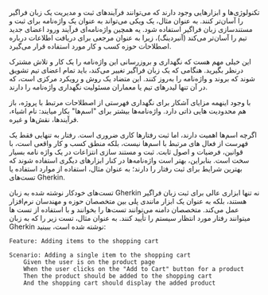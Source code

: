 تکنولوژی‌ها و ابزارهایی وجود دارند که می‌توانند فرآیندهای ثبت و مدیریت یک زبان فراگیر را آسان‌تر کنند. به عنوان مثال، یک ویکی می‌تواند به عنوان یک واژه‌نامه برای ثبت و مستندسازی زبان فراگیر استفاده شود. یه همچین واژه‌نامه‌ای فرآیند ورود اعضای جدید تیم را آسان‌تر می‌کند (آنبردینگ)، زیرا به عنوان مرجعی برای دریافت اطلاعات درباره اصطلاحات حوزه کسب و کار مورد استفاده قرار می‌گیرد.

این خیلی مهم هست که نگهداری و بروزرسانی این واژه‌نامه را یک کار و تلاش مشترک درنظر بگیرید. هنگامی که یک زبان فراگیر تغییر می‌کند، باید تمام اعضای تیم تشویق شوند که بروند و واژه‌نامه را به‌روز کنند. این متضاد یک روش و رویکرد مرکزی است، که در آن تنها لیدرهای تیم یا معماران مسئولیت نگهداری واژه‌نامه را دارند.

با وجود اینهمه مزایای آشکار برای نگهداری فهرستی از اصطلاحات مرتبط با پروژه، باز هم محدودیت هایی ذاتی دارد. واژه‌نامه‌ها بیشتر برای "اسم‌ها" بکار میایند: نام اشیاء، فرآیندها، نقش‌ها و غیره. 

اگرچه اسم‌ها اهمیت دارند، اما ثبت رفتارها کاری ضروری است. رفتار به تنهایی فقط یک فهرست از فعال های مرتبط با اسم‌ها نیست، بلکه منطق کسب و کار واقعی است، با قوانین، فرضیات و اصول ثابت. ثبت و مستند سازی انتزاعات در یک واژه نامه بسیار سخت است. بنابراین، بهتر است واژه‌نامه‌ها در کنار ابزارهای دیگری استفاده شوند که بهترین شرایط برای ثبت رفتار را دارند؛ به عنوان مثال، استفاده از موارد استفاده یا تست‌های Gherkin.

تست‌های خودکار نوشته شده به زبان Gherkin نه تنها ابزاری عالی برای ثبت زبان فراگیر هستند، بلکه به عنوان یک ابزار مانندی پلی بین متخصصان حوزه و مهندسان نرم‌افزار عمل می‌کند. متخصصان دامنه می‌توانند تست‌ها را بخوانند و با استفاده از تست ها میتوانند رفتار مورد انتظار سیستم را تأیید کنند. به عنوان مثال، تست زیر را که به زبان Gherkin نوشته شده است، ببینید:

```gherkin
Feature: Adding items to the shopping cart

Scenario: Adding a single item to the shopping cart
    Given the user is on the product page
    When the user clicks on the "Add to Cart" button for a product
    Then the product should be added to the shopping cart
    And the shopping cart should display the added product
```

